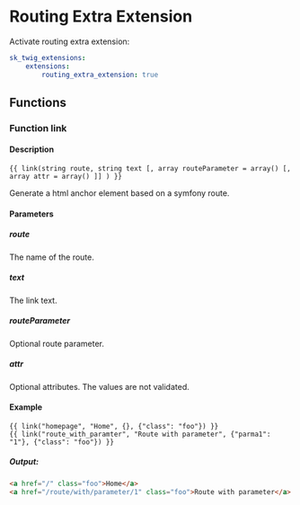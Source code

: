 Routing Extra Extension 
=======================

Activate routing extra extension:

```yml
sk_twig_extensions:
    extensions:
        routing_extra_extension: true
```
## Functions

### Function link
#### Description
```
{{ link(string route, string text [, array routeParameter = array() [, array attr = array() ]] ) }}
```
Generate a html anchor element based on a symfony route.

#### Parameters
##### route
The name of the route.

##### text
The link text.

##### routeParameter
Optional route parameter.

##### attr
Optional attributes. The values are not validated.

#### Example
```twig
{{ link("homepage", "Home", {}, {"class": "foo"}) }}
{{ link("route_with_paramter", "Route with parameter", {"parma1": "1"}, {"class": "foo"}) }}
```

##### Output:
```html
<a href="/" class="foo">Home</a>
<a href="/route/with/parameter/1" class="foo">Route with parameter</a>
```

